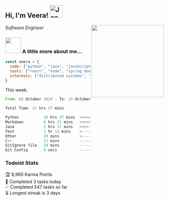 <h2> Hi, I'm Veera! <img src="https://raw.githubusercontent.com/Tarikul-Islam-Anik/Animated-Fluent-Emojis/master/Emojis/Activities/Jack-O-Lantern.png" alt="Jack-O-Lantern" width="40" height="40" /></h2>
<img align='right' src="https://user-images.githubusercontent.com/74038190/213911110-aedbef38-a29f-4b6b-a65c-11608b4f75a5.gif" width="230">
<p><em>Software Engineer</em></p>


### <img src="https://user-images.githubusercontent.com/74038190/216656963-09118229-8a9e-4af0-910c-c37f35f2e210.gif" width="50"> A little more about me...  

```javascript
const veera = {
  code: ["python", "java", "javaScript", "typeScript", "c++"],
  tools: ["react", "node", "spring boot", "docker", "next.JS", "aws"],
  interests: ["distributed systems", "enterprise software", "parallel computing", "cloud computing", "machine learning", "AI"]
}
```
This week:
<!--START_SECTION:waka-->

```rust
From: 08 October 2024 - To: 15 October 2024

Total Time: 21 hrs 57 mins

Python           10 hrs 27 mins  >>>>>>>>>>>>-------------   46.61 %
Markdown         6 hrs 21 mins   >>>>>>>------------------   28.34 %
Java             3 hrs 17 mins   >>>>---------------------   14.69 %
Text             1 hr 14 mins    >------------------------   05.56 %
Other            29 mins         >------------------------   02.18 %
C++              23 mins         -------------------------   01.74 %
GitIgnore file   10 mins         -------------------------   00.82 %
Git Config       0 secs          -------------------------   00.06 %
```

<!--END_SECTION:waka-->


### Todoist Stats

<!-- TODO-IST:START -->
🏆  8,960 Karma Points           
🌸  Completed 3 tasks today           
✅  Completed 547 tasks so far           
⏳  Longest streak is 3 days
<!-- TODO-IST:END -->
<!--
Profile views:
[![](https://visitcount.itsvg.in/api?id=veeravivekt&label=Profile%20Views&color=1&icon=2&pretty=false)](https://visitcount.itsvg.in)
-->
